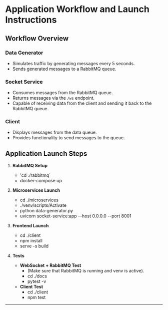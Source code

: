 # Application Workflow and Launch Instructions

## Workflow Overview

### Data Generator
- Simulates traffic by generating messages every 5 seconds.
- Sends generated messages to a RabbitMQ queue.

### Socket Service
- Consumes messages from the RabbitMQ queue.
- Returns messages via the `/ws` endpoint.
- Capable of receiving data from the client and sending it back to the RabbitMQ queue.

### Client
- Displays messages from the data queue.
- Provides functionality to send messages to the queue.

## Application Launch Steps

1. **RabbitMQ Setup**
   - 'cd ./rabbitmq`
   - docker-compose up

2. **Microservices Launch**
   - cd ./microservices
   - ./venv/scripts/Activate
   - python data-generator.py
   - uvicorn socket-service:app --host 0.0.0.0 --port 8001

3. **Frontend Launch**
   - cd ./client
   - npm install
   - serve -s build

4. **Tests**
   - **WebSocket + RabbitMQ Test**
     - (Make sure that RabbitMQ is running and venv is active).
     - cd ./docs
     - pytest -v
   - **Client Test**
     - cd ./client
     - npm test

---
